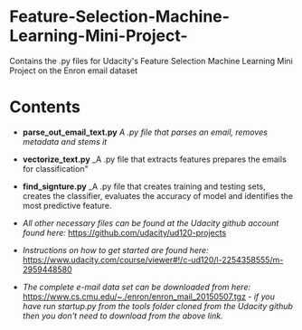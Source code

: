 # Feature-Selection-Machine-Learning-Mini-Project-
Contains the .py files for Udacity's Feature Selection Machine Learning Mini Project on the Enron email dataset

# Contents

* **parse_out_email_text.py**
  _A .py file that parses an email, removes metadata and stems it_

* **vectorize_text.py**
  _A .py file that extracts features prepares the emails for classification"

* **find_signture.py**
  _A .py file that creates training and testing sets, creates the classifier, evaluates the accuracy of model and identifies the most predictive feature. 

*  _All other necessary files can be found at the Udacity github account found here:_ https://github.com/udacity/ud120-projects

*  _Instructions on how to get started are found here:_ https://www.udacity.com/course/viewer#!/c-ud120/l-2254358555/m-2959448580   
   
*  _The complete e-mail data set can be downloaded from here:_ https://www.cs.cmu.edu/~./enron/enron_mail_20150507.tgz - _if you have run startup.py from the tools folder cloned from the Udacity github then you don't need to download from the above link._
